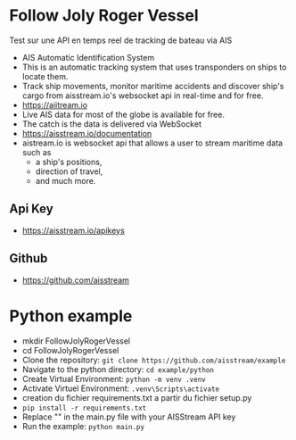 # Follow Joly Roger Vessel
Test sur une API en temps reel de tracking de bateau via AIS 
- AIS Automatic Identification System
- This is an automatic tracking system that uses transponders on ships to locate them.
- Track ship movements, monitor maritime accidents and discover ship's cargo from aisstream.io's websocket api in real-time and for free.
- https://aiitream.io
- Live AIS data for most of the globe is available for free.
- The catch is the data is delivered via WebSocket
- https://aisstream.io/documentation
- aistream.io is websocket api that allows a user to stream maritime data such as
  - a ship's positions,
  - direction of travel,
  - and much more.
 
## Api Key
- https://aisstream.io/apikeys

## Github
- https://github.com/aisstream

# Python example
- mkdir FollowJolyRogerVessel
- cd FollowJolyRogerVessel
- Clone the repository: `git clone https://github.com/aisstream/example`
- Navigate to the python directory: `cd example/python`
- Create Virtual Environment: `python -m venv .venv`
- Activate Virtuel Environment: `.venv\Scripts\activate`
- creation du fichier requirements.txt a partir du fichier setup.py
- `pip install -r requirements.txt`
- Replace "<YOUR API KEY>" in the main.py file with your AISStream API key
- Run the example: `python main.py`
